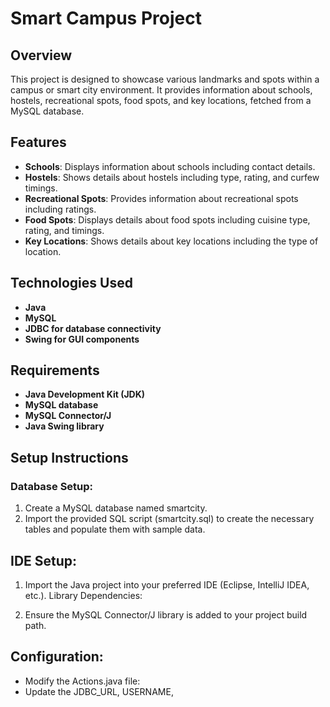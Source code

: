 # Smart Campus Project
## Overview
This project is designed to showcase various landmarks and spots within a campus or smart city environment. It provides information about schools, hostels, recreational spots, food spots, and key locations, fetched from a MySQL database.

## Features
- **Schools**: Displays information about schools including contact details.
- **Hostels**: Shows details about hostels including type, rating, and curfew timings.
- **Recreational Spots**: Provides information about recreational spots including ratings.
- **Food Spots**: Displays details about food spots including cuisine type, rating, and timings.
- **Key Locations**: Shows details about key locations including the type of location.
## Technologies Used
- **Java**
- **MySQL**
- **JDBC for database connectivity**
- **Swing for GUI components**
## Requirements
- **Java Development Kit (JDK)**
- **MySQL database**
- **MySQL Connector/J**
- **Java Swing library**
## Setup Instructions
### Database Setup:

1. Create a MySQL database named smartcity.
2. Import the provided SQL script (smartcity.sql) to create the necessary tables and populate them with sample data.
## IDE Setup:

1. Import the Java project into your preferred IDE (Eclipse, IntelliJ IDEA, etc.).
Library Dependencies:

2. Ensure the MySQL Connector/J library is added to your project build path.
## Configuration:

- Modify the Actions.java file:
- Update the JDBC_URL, USERNAME,
